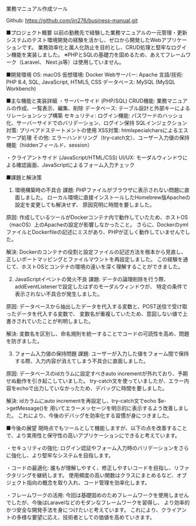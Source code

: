 業務マニュアル作成ツール

Github:
https://github.com/jin276/business-manual.git

■プロジェクト概要
以前の勤務先で経験した業務マニュアルの一元管理・更新システムのテスト環境開発の経験を活かし、ゼロから開発したWebアプリケーションです。
業務効率化と属人化防止を目的とし、CRUD処理と堅牢なログイン機能を実装しました。
※PHPとSQLの基礎力を固めるため、あえてフレームワーク（Laravel、 Next.js等）は使用していません。

■開発環境
OS: macOS
仮想環境: Docker
Webサーバー: Apache
言語/技術: PHP 8.4, SQL, JavaScript, HTML5, CSS
データベース: MySQL (MySQL Workbench)

■主な機能と実装詳細
・サーバーサイド (PHP/SQL)
CRUD機能: 業務マニュアルの作成、一覧表示、編集、削除
データベース: テーブル設計と外部キーによるリレーションシップ構築
セキュリティ:
ログイン機能: パスワードのハッシュ化、サーバーサイドでのバリデーション、ログイン保持
SQLインジェクション対策: プリペアドステートメントの使用
XSS対策: htmlspecialcharsによるエスケープ処理
その他: エラーハンドリング（try-catch文）、ユーザー入力値の保持機能（hiddenフィールド、session）

・クライアントサイド (JavaScript/HTML/CSS)
UI/UX: モーダルウィンドウによる確認画面、JavaScriptによるフォーム入力チェック

■課題と解決策
1. 環境構築時の不具合
課題:
PHPファイルがブラウザに表示されない問題に直面しました。
ローカル環境に直接インストールしたHomebrew版Apacheの設定を変更しても解決せず、
原因究明に時間を要しました。

原因: 作成しているツールがDockerコンテナ内で動作していたため、ホストOS（macOS）上のApacheの設定が影響しなかったこと。
さらに、DockerのymlファイルとDockerfileの記述にミスがあり、PHPが正しく動作していませんでした。

解決: Dockerのコンテナの役割と設定ファイルの記述方法を根本から見直し、
正しいポートマッピングとファイルマウントを再設定しました。
この経験を通じて、ホストOSとコンテナの環境の違いを深く理解することができました。

2. JavaScriptイベントの発火不良
課題:
データの論理削除を行う際、addEventListenerで設定したはずのモーダルウィンドウが、
特定の条件で表示されない不具合が発生しました。

原因: 
データベースから抽出したデータを代入する変数と、POST送信で受け取ったデータを代入する変数で、
変数名が重複していたため、意図しない値で上書きされていたことが判明しました。

解決: 
変数名を区別し、命名規則を統一することでコードの可読性を高め、問題を防ぎました。

3. フォーム入力値の保持問題
課題:
ユーザーが入力した値をフォーム間で保持する際、入力内容が消えてしまう不具合に直面しました。

原因: 
データベースのidカラムに設定すべきauto incrementが外れており、予期せぬ動作を引き起こしていました。
try-catch文を使っていましたが、エラー内容をechoで出力していなかったため、デバッグに時間を要しました。

解決: 
idカラムにauto incrementを再設定し、try-catch文でecho $e->getMessage()を
用いてエラーメッセージを明示的に表示するよう改善しました。
これにより、今後のデバッグを効率化する習慣が身につきました。

■今後の展望
現時点でもツールとして機能しますが、以下の点を改善することで、より実用性と保守性の高いアプリケーションにできると考えています。

・セキュリティの強化: 
ログイン認証やフォーム入力時のバリデーションをさらに強化し、より堅牢なシステムを目指します。

・コードの最適化:
誰もが理解しやすく、修正しやすいコードを目指し、リファクタリングを継続します。
使用頻度の高い関数はクラスにまとめるなど、オブジェクト指向の概念を取り入れ、コード管理を効率化します。

・フレームワークの活用:
今回は基礎固めのためフレームワークを使用しませんでしたが、今後はLaravelなどのモダンなフレームワークを習得し、
より効率的かつ安全な開発手法を身につけたいと考えています。
これにより、クライアントの多様な要望に応え、技術者としての価値を高めていきます。
